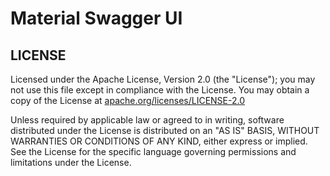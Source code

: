 
# Material Swagger UI



## LICENSE

Licensed under the Apache License, Version 2.0 (the "License"); you may not use this file except in compliance with the License.
You may obtain a copy of the License at [apache.org/licenses/LICENSE-2.0](apache.org/licenses/LICENSE-2.0)

Unless required by applicable law or agreed to in writing, software distributed under the License is distributed on an "AS IS" BASIS, WITHOUT WARRANTIES OR CONDITIONS OF ANY KIND, either express or implied. See the License for the specific language governing permissions and limitations under the License.
